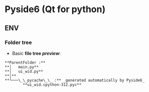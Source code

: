 # Pyside6 (Qt for python)

## ENV

### Folder tree

- Basic **file tree _preview_**:

```text
**ParentFolder :**
**│   main.py**
**│   ui_wid.py**
**│**
**└───\_\_pycache\_\_ :** _generated automatically by Pyside6_
        **ui_wid.cpython-312.pyc**
```
